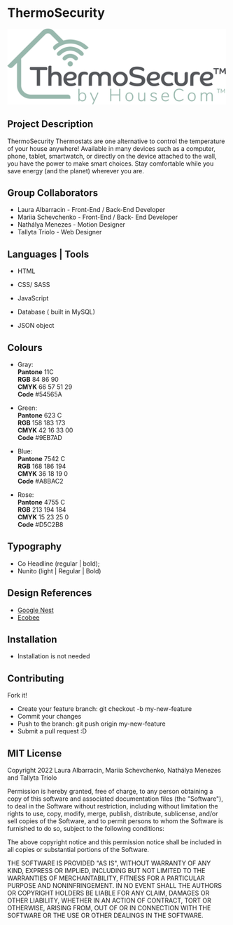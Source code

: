 # ThermoSecurity  
<img src="./assets/logo_thermoSecure.svg" width="500" style="margin: 0 auto ">

## Project Description 
ThermoSecurity Thermostats are one alternative to control the temperature of your house anywhere! Available in many devices such as a computer, phone, tablet, smartwatch, or directly on the device attached to the wall, you have the power to make smart choices.
Stay comfortable while you save energy (and the planet) wherever you are. 

## Group Collaborators 

- Laura Albarracin - Front-End / Back-End Developer
- Mariia Schevchenko - Front-End / Back- End Developer
- Nathálya Menezes - Motion Designer
- Tallyta Triolo - Web Designer 

## Languages | Tools
- HTML
- CSS/ SASS
- JavaScript

- Database ( built in MySQL)
- JSON object 

## Colours 
- Gray: <br>
  **Pantone** 11C<br>
  **RGB** 84 86 90<br>
  **CMYK** 66 57 51 29<br>
  **Code** #54565A<br>

- Green:<br>
  **Pantone** 623 C <br>
  **RGB** 158 183 173 <br>
  **CMYK** 42 16 33 00 <br>
  **Code** #9EB7AD<br>

- Blue:<br>
  **Pantone** 7542 C<br>
  **RGB** 168 186 194 <br>
  **CMYK** 36 18 19 0<br>
  **Code** #A8BAC2<br>

- Rose:<br>
  **Pantone** 4755 C<br>
  **RGB** 213 194 184<br>
  **CMYK** 15 23 25 0<br>
  **Code** #D5C2B8<br>


## Typography 
- Co Headline (regular | bold);
- Nunito (light | Regular | Bold)


## Design References 
- [Google Nest](https://store.google.com/ca/category/nest_thermostats?hl=en-GB)
- [Ecobee](https://www.ecobee.com/en-ca/)

## Installation 
- Installation is not needed

## Contributing 

Fork it!

- Create your feature branch: git checkout -b my-new-feature
- Commit your changes
- Push to the branch: git push origin my-new-feature
- Submit a pull request :D

## MIT License
Copyright 2022 Laura Albarracin, Mariia Schevchenko, Nathálya Menezes and Tallyta Triolo

Permission is hereby granted, free of charge, to any person obtaining a copy of this software and associated documentation files (the "Software"), to deal in the Software without restriction, including without limitation the rights to use, copy, modify, merge, publish, distribute, sublicense, and/or sell copies of the Software, and to permit persons to whom the Software is furnished to do so, subject to the following conditions:

The above copyright notice and this permission notice shall be included in all copies or substantial portions of the Software.

THE SOFTWARE IS PROVIDED "AS IS", WITHOUT WARRANTY OF ANY KIND, EXPRESS OR IMPLIED, INCLUDING BUT NOT LIMITED TO THE WARRANTIES OF MERCHANTABILITY, FITNESS FOR A PARTICULAR PURPOSE AND NONINFRINGEMENT. IN NO EVENT SHALL THE AUTHORS OR COPYRIGHT HOLDERS BE LIABLE FOR ANY CLAIM, DAMAGES OR OTHER LIABILITY, WHETHER IN AN ACTION OF CONTRACT, TORT OR OTHERWISE, ARISING FROM, OUT OF OR IN CONNECTION WITH THE SOFTWARE OR THE USE OR OTHER DEALINGS IN THE SOFTWARE.
